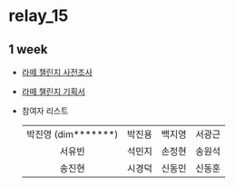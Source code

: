 # relay_15

## 1 week

- [라떼 챌린지 사전조사](https://github.com/boostcamp-2020/relay_15/blob/master/latte_challenge_pilot.md)
- [라떼 챌린지 기획서](https://github.com/boostcamp-2020/relay_15/blob/master/latte_challenge_%20proposal.md)

- 참여자 리스트

  |  |  |  |  |
  |:---:|:---:|:---:|:---:|
  | 박진영 (dim*******) | 박진용 | 백지영 | 서광근 |
  | 서유빈 | 석민지 | 손정현 | 송원석 |
  | 송진현 | 시경덕 | 신동민 | 신동훈 |
